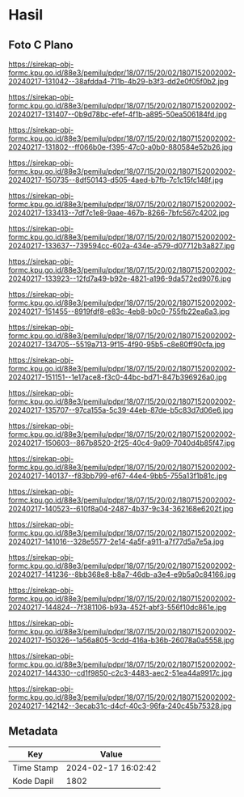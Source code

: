 # Hasil

## Foto C Plano

https://sirekap-obj-formc.kpu.go.id/88e3/pemilu/pdpr/18/07/15/20/02/1807152002002-20240217-131042--38afdda4-711b-4b29-b3f3-dd2e0f05f0b2.jpg

https://sirekap-obj-formc.kpu.go.id/88e3/pemilu/pdpr/18/07/15/20/02/1807152002002-20240217-131407--0b9d78bc-efef-4f1b-a895-50ea506184fd.jpg

https://sirekap-obj-formc.kpu.go.id/88e3/pemilu/pdpr/18/07/15/20/02/1807152002002-20240217-131802--ff066b0e-f395-47c0-a0b0-880584e52b26.jpg

https://sirekap-obj-formc.kpu.go.id/88e3/pemilu/pdpr/18/07/15/20/02/1807152002002-20240217-150735--8df50143-d505-4aed-b7fb-7c1c15fc148f.jpg

https://sirekap-obj-formc.kpu.go.id/88e3/pemilu/pdpr/18/07/15/20/02/1807152002002-20240217-133413--7df7c1e8-9aae-467b-8266-7bfc567c4202.jpg

https://sirekap-obj-formc.kpu.go.id/88e3/pemilu/pdpr/18/07/15/20/02/1807152002002-20240217-133637--739594cc-602a-434e-a579-d07712b3a827.jpg

https://sirekap-obj-formc.kpu.go.id/88e3/pemilu/pdpr/18/07/15/20/02/1807152002002-20240217-133923--12fd7a49-b92e-4821-a196-9da572ed9076.jpg

https://sirekap-obj-formc.kpu.go.id/88e3/pemilu/pdpr/18/07/15/20/02/1807152002002-20240217-151455--8919fdf8-e83c-4eb8-b0c0-755fb22ea6a3.jpg

https://sirekap-obj-formc.kpu.go.id/88e3/pemilu/pdpr/18/07/15/20/02/1807152002002-20240217-134705--5519a713-9f15-4f90-95b5-c8e80ff90cfa.jpg

https://sirekap-obj-formc.kpu.go.id/88e3/pemilu/pdpr/18/07/15/20/02/1807152002002-20240217-151151--1e17ace8-f3c0-44bc-bd71-847b396926a0.jpg

https://sirekap-obj-formc.kpu.go.id/88e3/pemilu/pdpr/18/07/15/20/02/1807152002002-20240217-135707--97ca155a-5c39-44eb-87de-b5c83d7d06e6.jpg

https://sirekap-obj-formc.kpu.go.id/88e3/pemilu/pdpr/18/07/15/20/02/1807152002002-20240217-150603--867b8520-2f25-40c4-9a09-7040d4b85f47.jpg

https://sirekap-obj-formc.kpu.go.id/88e3/pemilu/pdpr/18/07/15/20/02/1807152002002-20240217-140137--f83bb799-ef67-44e4-9bb5-755a13f1b81c.jpg

https://sirekap-obj-formc.kpu.go.id/88e3/pemilu/pdpr/18/07/15/20/02/1807152002002-20240217-140523--610f8a04-2487-4b37-9c34-362168e6202f.jpg

https://sirekap-obj-formc.kpu.go.id/88e3/pemilu/pdpr/18/07/15/20/02/1807152002002-20240217-141016--328e5577-2e14-4a5f-a911-a7f77d5a7e5a.jpg

https://sirekap-obj-formc.kpu.go.id/88e3/pemilu/pdpr/18/07/15/20/02/1807152002002-20240217-141236--8bb368e8-b8a7-46db-a3e4-e9b5a0c84166.jpg

https://sirekap-obj-formc.kpu.go.id/88e3/pemilu/pdpr/18/07/15/20/02/1807152002002-20240217-144824--7f381106-b93a-452f-abf3-556f10dc861e.jpg

https://sirekap-obj-formc.kpu.go.id/88e3/pemilu/pdpr/18/07/15/20/02/1807152002002-20240217-150326--1a56a805-3cdd-416a-b36b-26078a0a5558.jpg

https://sirekap-obj-formc.kpu.go.id/88e3/pemilu/pdpr/18/07/15/20/02/1807152002002-20240217-144330--cd1f9850-c2c3-4483-aec2-51ea44a9917c.jpg

https://sirekap-obj-formc.kpu.go.id/88e3/pemilu/pdpr/18/07/15/20/02/1807152002002-20240217-142142--3ecab31c-d4cf-40c3-96fa-240c45b75328.jpg


## Metadata

| Key        | Value               |
| ---------- | ------------------- |
| Time Stamp | 2024-02-17 16:02:42 |
| Kode Dapil | 1802                |



